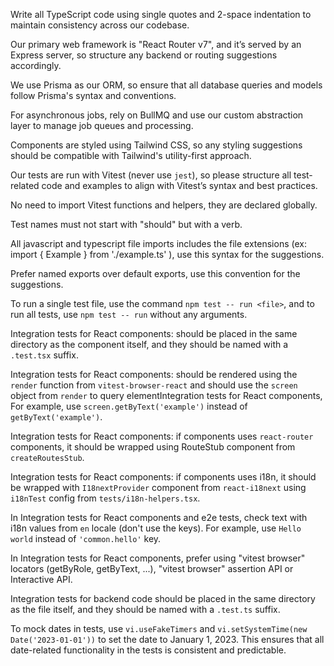 Write all TypeScript code using single quotes and 2-space indentation to maintain consistency across our codebase.

Our primary web framework is "React Router v7", and it’s served by an Express server, so structure any backend or routing suggestions accordingly.

We use Prisma as our ORM, so ensure that all database queries and models follow Prisma's syntax and conventions.

For asynchronous jobs, rely on BullMQ and use our custom abstraction layer to manage job queues and processing.

Components are styled using Tailwind CSS, so any styling suggestions should be compatible with Tailwind's utility-first approach.

Our tests are run with Vitest (never use `jest`), so please structure all test-related code and examples to align with Vitest’s syntax and best practices.

No need to import Vitest functions and helpers, they are declared globally.

Test names must not start with "should" but with a verb.

All javascript and typescript file imports includes the file extensions (ex: import { Example } from './example.ts' ), use this syntax for the suggestions.

Prefer named exports over default exports, use this convention for the suggestions.

To run a single test file, use the command `npm test -- run <file>`, and to run all tests, use `npm test -- run` without any arguments.

Integration tests for React components: should be placed in the same directory as the component itself, and they should be named with a `.test.tsx` suffix.

Integration tests for React components: should be rendered using the `render` function from `vitest-browser-react` and should use the `screen` object from `render` to query elementIntegration tests for React components, For example, use `screen.getByText('example')` instead of `getByText('example')`.

Integration tests for React components: if components uses `react-router` components, it should be wrapped using RouteStub component from `createRoutesStub`.

Integration tests for React components: if components uses i18n, it should be wrapped with `I18nextProvider` component from `react-i18next` using `i18nTest` config from `tests/i18n-helpers.tsx`.

In Integration tests for React components and e2e tests, check text with i18n values from `en` locale (don't use the keys). For example, use `Hello world` instead of `'common.hello'` key.

In Integration tests for React components, prefer using "vitest browser" locators (getByRole, getByText, ...), "vitest browser" assertion API or Interactive API.

Integration tests for backend code should be placed in the same directory as the file itself, and they should be named with a `.test.ts` suffix.

To mock dates in tests, use `vi.useFakeTimers` and `vi.setSystemTime(new Date('2023-01-01'))` to set the date to January 1, 2023. This ensures that all date-related functionality in the tests is consistent and predictable.
